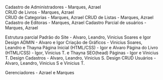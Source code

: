 Cadastro de Administradores - Marques, Azrael  
CRUD de Livros - Marques, Azrael  
CRUD de Categorias - Marques, Azrael
CRUD de Listas - Marques, Azrael
Cadastro de Editoras - Marques, Azrael
Cadastro Parcial de usuários - Marques, Azrael

Estrutura parcial Padrão do Site - Alvaro, Leandro, Vinicius Soares e Igor
Design ADMIN - Alvaro e Igor
Criação de Gráficos - Vinicius Soares, Leandro e Thayna
Página Inicial (HTML/CSS) - Igor e Alvaro
Página do Livro (HTML/CSS) - Igor, Vinicius T. e Thayna SEO(head) Páginas - Igor e Vinicius T.
Design Cadastros - Alvaro, Leandro, Vinicius S.
Design CRUD Usuários - Alvaro, Leandro, Vinicius S e Vinicius T.

Gerenciadores - Azrael e Marques
